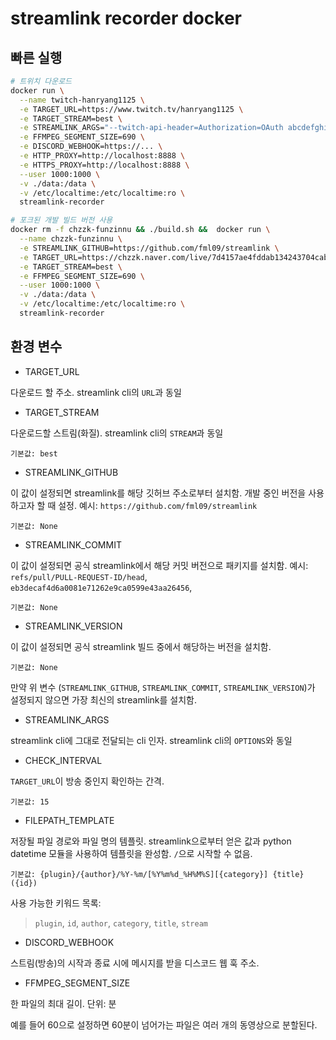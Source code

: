 # streamlink recorder docker

## 빠른 실행

```bash
# 트위치 다운로드
docker run \
  --name twitch-hanryang1125 \
  -e TARGET_URL=https://www.twitch.tv/hanryang1125 \
  -e TARGET_STREAM=best \
  -e STREAMLINK_ARGS="--twitch-api-header=Authorization=OAuth abcdefghijklmnopqrstuvwxyz0123" \
  -e FFMPEG_SEGMENT_SIZE=690 \
  -e DISCORD_WEBHOOK=https://... \
  -e HTTP_PROXY=http://localhost:8888 \
  -e HTTPS_PROXY=http://localhost:8888 \
  --user 1000:1000 \
  -v ./data:/data \
  -v /etc/localtime:/etc/localtime:ro \
  streamlink-recorder
```

```bash
# 포크된 개발 빌드 버전 사용
docker rm -f chzzk-funzinnu && ./build.sh &&  docker run \
  --name chzzk-funzinnu \
  -e STREAMLINK_GITHUB=https://github.com/fml09/streamlink \
  -e TARGET_URL=https://chzzk.naver.com/live/7d4157ae4fddab134243704cab847f23 \
  -e TARGET_STREAM=best \
  -e FFMPEG_SEGMENT_SIZE=690 \
  --user 1000:1000 \
  -v ./data:/data \
  -v /etc/localtime:/etc/localtime:ro \
  streamlink-recorder
```

## 환경 변수

- TARGET_URL

다운로드 할 주소. streamlink cli의 `URL`과 동일

- TARGET_STREAM

다운로드할 스트림(화질). streamlink cli의 `STREAM`과 동일

`기본값: best`

- STREAMLINK_GITHUB

이 값이 설정되면 streamlink를 해당 깃허브 주소로부터 설치함. 개발 중인 버전을 사용하고자 할 때 설정. 예시: `https://github.com/fml09/streamlink`

`기본값: None`

- STREAMLINK_COMMIT

이 값이 설정되면 공식 streamlink에서 해당 커밋 버전으로 패키지를 설치함. 예시: `refs/pull/PULL-REQUEST-ID/head`, `eb3decaf4d6a0081e71262e9ca0599e43aa26456`,

`기본값: None`

- STREAMLINK_VERSION

이 값이 설정되면 공식 streamlink 빌드 중에서 해당하는 버전을 설치함.

`기본값: None`

만약 위 변수 (`STREAMLINK_GITHUB`, `STREAMLINK_COMMIT`, `STREAMLINK_VERSION`)가 설정되지 않으면 가장 최신의 streamlink를 설치함.

- STREAMLINK_ARGS

streamlink cli에 그대로 전달되는 cli 인자. streamlink cli의 `OPTIONS`와 동일

- CHECK_INTERVAL

`TARGET_URL`이 방송 중인지 확인하는 간격.

`기본값: 15`

- FILEPATH_TEMPLATE

저장될 파일 경로와 파일 명의 템플릿. streamlink으로부터 얻은 값과 python datetime 모듈을 사용하여 템플릿을 완성함. `/`으로 시작할 수 없음.

`기본값: {plugin}/{author}/%Y-%m/[%Y%m%d_%H%M%S][{category}] {title} ({id})`

사용 가능한 키워드 목록:

> `plugin`, `id`, `author`, `category`, `title`, `stream`

- DISCORD_WEBHOOK

스트림(방송)의 시작과 종료 시에 메시지를 받을 디스코드 웹 훅 주소.

- FFMPEG_SEGMENT_SIZE

한 파일의 최대 길이. 단위: 분

예를 들어 60으로 설정하면 60분이 넘어가는 파일은 여러 개의 동영상으로 분할된다.
